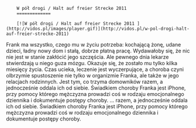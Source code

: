 
        W pół drogi / Halt auf freier Strecke 2011 
        =============
        
        [![W pół drogi / Halt auf freier Strecke 2011 ](http://vidos.pl/images/player.gif)](http://vidos.pl/w-pol-drogi-halt-auf-freier-strecke-2011)
        
        
 Frank ma wszystko, czego mu w życiu potrzeba: kochającą żonę, udane dzieci, ładny nowy dom i stałą, dobrze płatną pracę. Wydawałoby się, że nic nie jest w stanie zakłócić jego szczęścia. Ale pewnego dnia lekarze stwierdzają u niego guza mózgu. Okazuje się, że zostało mu tylko kilka miesięcy życia. Czas ucieka, leczenie jest wyczerpujące, a choroba czyni olbrzymie spustoszenie nie tylko w organizmie Franka, ale także w jego relacjach rodzinnych. Jest tym, co trzyma domowników razem, a jednocześnie oddala ich od siebie. Świadkiem choroby Franka jest iPhone, przy pomocy którego mężczyzna prowadzi coś w rodzaju emocjonalnego dziennika i dokumentuje postępy choroby.   ... razem, a jednocześnie oddala ich od siebie. Świadkiem choroby Franka jest iPhone, przy pomocy którego mężczyzna prowadzi coś w rodzaju emocjonalnego dziennika i dokumentuje postępy choroby.
    
